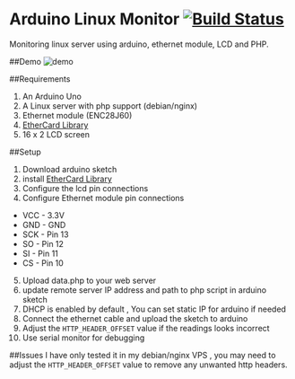 
# Arduino Linux Monitor [![Build Status](https://travis-ci.org/shyamjos/Arduino-Linux-Monitor.svg?branch=master)](https://travis-ci.org/shyamjos/Arduino-Linux-Monitor)
Monitoring linux server using arduino, ethernet module, LCD and PHP.

##Demo 
![demo](http://i.imgur.com/CNQ7JSf.gif "demo")

##Requirements
1. An Arduino Uno
2. A Linux server with php support (debian/nginx)
3. Ethernet module (ENC28J60)
4. [EtherCard Library](https://github.com/jcw/ethercard) 
5. 16 x 2 LCD screen

##Setup
1. Download arduino sketch
2. install [EtherCard Library](https://github.com/jcw/ethercard)
3. Configure the lcd pin connections
4. Configure Ethernet module pin connections
 * VCC - 3.3V  
 * GND - GND  
 * SCK - Pin 13  
 * SO  - Pin 12  
 * SI  - Pin 11  
 * CS  - Pin  10
5. Upload data.php to your web server 
6. update remote server IP address and path to php script in arduino sketch
7. DHCP is enabled by default , You can set static IP for arduino if needed
8. Connect the ethernet cable and upload the sketch to arduino
9. Adjust the  ```HTTP_HEADER_OFFSET``` value if the readings looks incorrect
10. Use serial monitor for debugging

##Issues
I have only tested it in my debian/nginx VPS , you may need to adjust the ```HTTP_HEADER_OFFSET``` value to remove any unwanted http headers.
